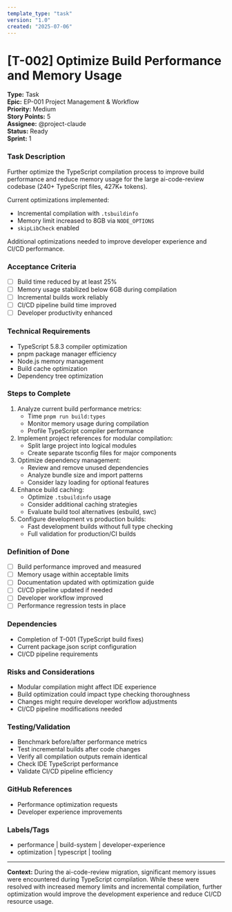 ```yaml
---
template_type: "task"
version: "1.0"
created: "2025-07-06"
---
```


# **[T-002]** Optimize Build Performance and Memory Usage

**Type:** Task  
**Epic:** EP-001 Project Management & Workflow  
**Priority:** Medium  
**Story Points:** 5  
**Assignee:** @project-claude  
**Status:** Ready  
**Sprint:** 1  

### Task Description
Further optimize the TypeScript compilation process to improve build performance and reduce memory usage for the large ai-code-review codebase (240+ TypeScript files, 427K+ tokens).

Current optimizations implemented:
- Incremental compilation with `.tsbuildinfo`
- Memory limit increased to 8GB via `NODE_OPTIONS`
- `skipLibCheck` enabled

Additional optimizations needed to improve developer experience and CI/CD performance.

### Acceptance Criteria
- [ ] Build time reduced by at least 25%
- [ ] Memory usage stabilized below 6GB during compilation
- [ ] Incremental builds work reliably
- [ ] CI/CD pipeline build time improved
- [ ] Developer productivity enhanced

### Technical Requirements
- TypeScript 5.8.3 compiler optimization
- pnpm package manager efficiency
- Node.js memory management
- Build cache optimization
- Dependency tree optimization

### Steps to Complete
1. Analyze current build performance metrics:
   - Time `pnpm run build:types`
   - Monitor memory usage during compilation
   - Profile TypeScript compiler performance
2. Implement project references for modular compilation:
   - Split large project into logical modules
   - Create separate tsconfig files for major components
3. Optimize dependency management:
   - Review and remove unused dependencies
   - Analyze bundle size and import patterns
   - Consider lazy loading for optional features
4. Enhance build caching:
   - Optimize `.tsbuildinfo` usage
   - Consider additional caching strategies
   - Evaluate build tool alternatives (esbuild, swc)
5. Configure development vs production builds:
   - Fast development builds without full type checking
   - Full validation for production/CI builds

### Definition of Done
- [ ] Build performance improved and measured
- [ ] Memory usage within acceptable limits
- [ ] Documentation updated with optimization guide
- [ ] CI/CD pipeline updated if needed
- [ ] Developer workflow improved
- [ ] Performance regression tests in place

### Dependencies
- Completion of T-001 (TypeScript build fixes)
- Current package.json script configuration
- CI/CD pipeline requirements

### Risks and Considerations
- Modular compilation might affect IDE experience
- Build optimization could impact type checking thoroughness
- Changes might require developer workflow adjustments
- CI/CD pipeline modifications needed

### Testing/Validation
- Benchmark before/after performance metrics
- Test incremental builds after code changes
- Verify all compilation outputs remain identical
- Check IDE TypeScript performance
- Validate CI/CD pipeline efficiency

### GitHub References
- Performance optimization requests
- Developer experience improvements

### Labels/Tags
- performance | build-system | developer-experience
- optimization | typescript | tooling

---

**Context:** During the ai-code-review migration, significant memory issues were encountered during TypeScript compilation. While these were resolved with increased memory limits and incremental compilation, further optimization would improve the development experience and reduce CI/CD resource usage.